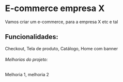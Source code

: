 # E-commerce empresa X

Vamos criar um e-commerce, para a empresa X etc e tal

## Funcionalidades:

Checkout, Tela de produto, Catálogo, Home com banner

###### Melhorias do projeto:

Melhoria 1, melhoria 2
